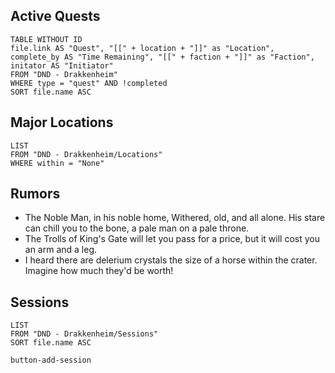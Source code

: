 
## Active Quests

```dataview
TABLE WITHOUT ID
file.link AS "Quest", "[[" + location + "]]" as "Location", complete_by AS "Time Remaining", "[[" + faction + "]]" as "Faction", initator AS "Initiator"
FROM "DND - Drakkenheim"
WHERE type = "quest" AND !completed
SORT file.name ASC
```

## Major Locations

```dataview
LIST
FROM "DND - Drakkenheim/Locations"
WHERE within = "None"
```

## Rumors

- The Noble Man, in his noble home, Withered, old, and all alone. His stare can chill you to the bone, a pale man on a pale throne.
- The Trolls of King's Gate will let you pass for a price, but it will cost you an arm and a leg.
- I heard there are delerium crystals the size of a horse within the crater. Imagine how much they'd be worth!

## Sessions
```dataview
LIST
FROM "DND - Drakkenheim/Sessions"
SORT file.name ASC
```
`button-add-session`
